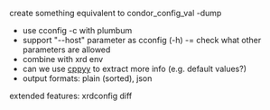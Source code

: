 create something equivalent to condor_config_val -dump

- use cconfig -c <config> with plumbum
- support "--host" parameter as cconfig (-h) -= check what other parameters are
  allowed
- combine with xrd env
- can we use [cppyy](https://cppyy.readthedocs.io/en/latest/starting.html) to
  extract more info (e.g. default values?)
- output formats: plain (sorted), json

extended features: xrdconfig diff
